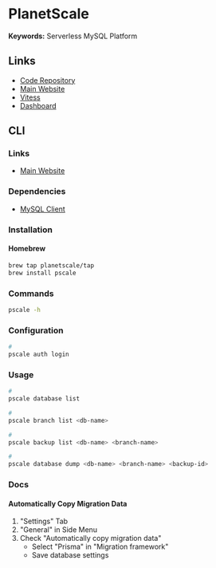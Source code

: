 # PlanetScale

<!--
https://github.com/planetscale/integrations/tree/main/vercel/nextjs-example
https://github.com/planetscale/beam
-->

**Keywords:** Serverless MySQL Platform

## Links

- [Code Repository](https://github.com/planetscale/cli)
- [Main Website](https://planetscale.com)
- [Vitess](https://planetscale.com/vitess)
- [Dashboard](https://app.planetscale.com)

## CLI

### Links

- [Main Website](https://planetscale.com/cli)

### Dependencies

- [MySQL Client](/mysql/client.md#cli)

### Installation

#### Homebrew

```sh
brew tap planetscale/tap
brew install pscale
```

### Commands

```sh
pscale -h
```

### Configuration

```sh
#
pscale auth login
```

### Usage

```sh
#
pscale database list

#
pscale branch list <db-name>

#
pscale backup list <db-name> <branch-name>

#
pscale database dump <db-name> <branch-name> <backup-id>
```

<!--
#
pscale database create <db-name>

#
pscale branch create <db-name> initial-setup
pscale branch create <db-name> shadow

#
pscale shell <db-name> main
> SHOW TABLES;
> SELECT * FROM _prisma_migrations;

#
pscale connect <db-name> initial-setup --port 3309
pscale connect <db-name> shadow --port 3310

#
pscale deploy-request create <db-name> initial-setup
-->

### Docs

#### Automatically Copy Migration Data

1. "Settings" Tab
2. "General" in Side Menu
3. Check "Automatically copy migration data"
   - Select "Prisma" in "Migration framework"
   - Save database settings
